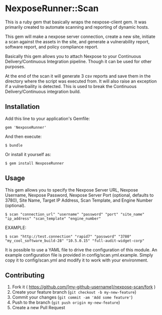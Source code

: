 # NexposeRunner::Scan

This is a ruby gem that basically wraps the nexpose-client gem. It was primarily created to automate scanning and reporting of dynamic hosts. 

This gem will make a nexpose server connection, create a new site, initiate a scan against the assets in the site, and generate a vulnerability report, software report, and policy compliance report. 

Basically this gem allows you to attach Nexpose to your Continuous Delivery/Continuous Integration pipeline. Though it can be used for other purposes.

At the end of the scan it will generate 3 csv reports and save them in the directory where the script was executed from. It will also raise an exception if a vulnerbaility is detected. This is used to break the Continuous Delivery/Continuous integration build.

## Installation

Add this line to your application's Gemfile:

    gem 'NexposeRunner'

And then execute:

    $ bundle

Or install it yourself as:

    $ gem install NexposeRunner

## Usage

This gem allows you to specify the Nexpose Server URL, Nexpose Username, Nexpose Password, Nexpose Server Port (optional, defaults to 3780), Site Name, Target IP Address, Scan Template, and Engine Number (optional).


    $ scan "connection_url" "username" "password" "port" "site_name" "ip_address" "scan_template" "engine_number"
    
EXAMPLE:

    $ scan "http://test.connection" "rapid7" "password" "3780" "my_cool_software_build-28" "10.5.0.15" "full-audit-widget-corp"

It is possible to use a YAML file to drive the configuration of this module.  An example configuration file is provided in config/scan.yml.example.  Simply copy it to config/scan.yml and modify it to work with your environment.

## Contributing

1. Fork it ( https://github.com/[my-github-username]/nexpose-scan/fork )
2. Create your feature branch (`git checkout -b my-new-feature`)
3. Commit your changes (`git commit -am 'Add some feature'`)
4. Push to the branch (`git push origin my-new-feature`)
5. Create a new Pull Request
